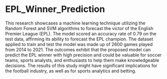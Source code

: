 # EPL_Winner_Prediction
This research showcases a machine learning technique utilizing the Random Forest and SVM algorithms to forecast the victor of the English Premier League (EPL). The model scored an accuracy rate of 0.79 on the test data, affirming its ability to forecast the EPL champion. The dataset applied to train and test the model was made up of 2600 games played from 2014 to 2021. The outcomes exhibit that the proposed model can predict the EPL winner with high precision and could be valuable for soccer teams, sports analysts, and enthusiasts to help them make knowledgeable decisions. The results of this study might have significant implications for the football industry, as well as for sports analytics and betting.




